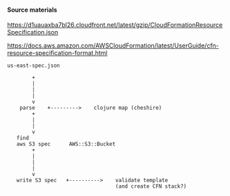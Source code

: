 

#### Source materials

https://d1uauaxba7bl26.cloudfront.net/latest/gzip/CloudFormationResourceSpecification.json

https://docs.aws.amazon.com/AWSCloudFormation/latest/UserGuide/cfn-resource-specification-format.html


```
us-east-spec.json

        +
        |
        |
        |
        v
    parse    +--------->    clojure map (cheshire)
        +
        |
        |
        v
   find
   aws S3 spec      AWS::S3::Bucket
        +
        |
        |
        |
        v
   write S3 spec   +---------->    validate template
                                   (and create CFN stack?)
```
